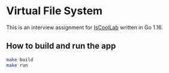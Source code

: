 # Virtual File System
This is an interview assignment for [IsCoolLab](https://iscoollab.com/) written in Go 1.16.

## How to build and run the app

```sh
make build
make run
```